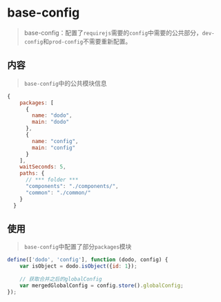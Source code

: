 # base-config

> base-config：配置了`requirejs`需要的`config`中需要的公共部分，`dev-config`和`prod-config`不需要重新配置。



## 内容

> `base-config`中的公共模块信息

```javascript
{
    packages: [
      {
        name: "dodo",
        main: "dodo"
      },
      {
        name: "config",
        main: "config"
      }
    ],
    waitSeconds: 5,
    paths: {
      // *** folder ***
      "components": "./components/",
      "common": "./common/"
    }
  }
```



## 使用

> `base-config`中配置了部分`packages`模块

```javascript
define(['dodo', 'config'], function (dodo, config) {
    var isObject = dodo.isObject({id: 1});
    
    // 获取合并之后的globalConfig
    var mergedGlobalConfig = config.store().globalConfig;
});
```

